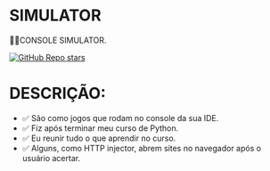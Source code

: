 # SIMULATOR
👨‍⚖️CONSOLE SIMULATOR.

[![GitHub Repo stars](https://img.shields.io/badge/ACESSAR%20O%20REPOSITORIO-GITHUB-03A9F4?logo=github)](https://github.com/VILHALVA/SIMULATOR)

# DESCRIÇÃO:

* ✅ São como jogos que rodam no console da sua IDE.
* ✅ Fiz após terminar meu curso de Python.
* ✅ Eu reunir tudo o que aprendir no curso.
* ✅ Alguns, como HTTP injector, abrem sites no navegador após o usuário acertar.


